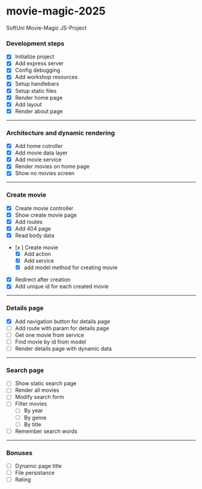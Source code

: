 # movie-magic-2025

SoftUni Movie-Magic JS-Project

### Development steps

- [x] Initialize project
- [x] Add express server
- [x] Config debugging
- [x] Add workshop resources
- [x] Setup handlebars
- [x] Setup static files
- [x] Render home page
- [x] Add layout
- [x] Render about page

---

### Architecture and dynamic rendering

- [x] Add home cotroller
- [x] Add movie data layer
- [x] Add movie service
- [x] Render movies on home page
- [x] Show no movies screen

---

### Create movie

- [x] Create movie controller
- [x] Show create movie page
- [x] Add routes
- [x] Add 404 page
- [x] Read body data
- [x ] Create movie
  - [x] Add action
  - [x] Add service
  - [x] add model method for creating movie
- [x] Redirect after creation
- [x] Add unique id for each created movie

---

### Details page

- [x] Add navigation button for details page
- [ ] Add route with param for details page
- [ ] Get one movie from service
- [ ] Find movie by id from model
- [ ] Render details page with dynamic data

---

### Search page

- [ ] Show static search page
- [ ] Render all movies
- [ ] Modify search form
- [ ] Filter movies
  - [ ] By year
  - [ ] By genre
  - [ ] By title
- [ ] Remember search words

---

### Bonuses

- [ ] Dynamic page title
- [ ] File persistance
- [ ] Rating
